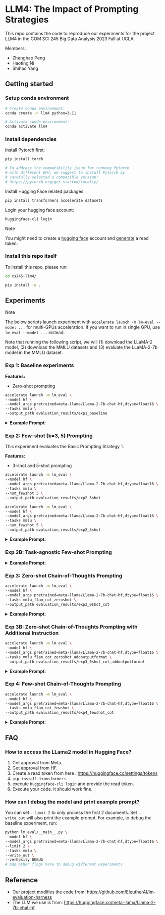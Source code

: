 # LLM4: The Impact of Prompting Strategies

This repo contains the code to reproduce our experiments for the project LLM4 in the 
COM SCI 245 Big Data Analysis 2023 Fall at UCLA.


Members:
* Zhenghao Peng
* Haoting Ni
* Shihao Yang


## Getting started


### Setup conda environment

```bash
# Create conda environment:
conda create -n llm4 python=3.11

# Activate conda environment:
conda activate llm4
```

### Install dependencies

Install Pytorch first:
```bash
pip install torch

# To address the compatibility issue for running Pytorch
# with different GPU, we suggest to install Pytorch by
# carefully selected a compatible version: 
# https://pytorch.org/get-started/locally/
```

Install Hugging Face related packages:
```bash
pip install transformers accelerate datasets
```

Login your hugging face account:
```bash
huggingface-cli login
```

> [!NOTE]
> You might need to create a [hugging face](https://huggingface.co/) account and [generate](https://huggingface.co/settings/tokens) a read token.

### Install this repo itself

To install this repo, please run:
```bash
cd cs245-llm4/

pip install -e .
```

## Experiments

> [!NOTE]
> The below scripts launch experiment with `accelerate launch -m lm-eval --model ...` for multi-GPUs acceleration.
> If you want to run in single GPU, use `lm-eval --model ...` instead.

Note that running the following script, we will (1) download the LLaMA-2 model, (2) download the MMLU datasets and (3) evaluate the LLaMA-2-7b model in the MMLU dataset.



### Exp 1: Baseline experiments

**Features:**
* Zero-shot prompting

```bash
accelerate launch -m lm_eval \
--model hf \
--model_args pretrained=meta-llama/Llama-2-7b-chat-hf,dtype=float16 \
--tasks mmlu \
--output_path evaluation_results/exp1_baseline
```


<details>
<summary><b>Example Prompt:</b></summary>

```plain
The following are multiple choice questions (with answers) about high school world history.

This question refers to the following information.
No task is more urgent than that of preserving peace. Without peace our independence means little. The rehabilitation and upbuilding of our countries will have little meaning. Our revolutions will not be allowed to run their course. What can we do? We can do much! We can inject the voice of reason into world affairs. We can mobilize all the spiritual, all the moral, all the political strength of Asia and Africa on the side of peace. Yes, we! We, the peoples of Asia and Africa, 1.4 billion strong.
Indonesian leader Sukarno, keynote address to the Bandung Conference, 1955
The passage above is most associated with which of the following developments?
A. The formation of the non-aligned movement
B. Global disarmanent and nuclear non-proliferation
C. The Green Revolution in agriculture
D. Mobilization of pan-Asian ideology
Answer:
```
</details>




### Exp 2: Few-shot (k=3, 5) Prompting


This experiment evaluates the Basic Prompting Strategy 1.

**Features:**
* 3-shot and 5-shot prompting

```bash
accelerate launch -m lm_eval \
--model hf \
--model_args pretrained=meta-llama/Llama-2-7b-chat-hf,dtype=float16 \
--tasks mmlu \
--num_fewshot 3 \
--output_path evaluation_results/exp2_3shot

accelerate launch -m lm_eval \
--model hf \
--model_args pretrained=meta-llama/Llama-2-7b-chat-hf,dtype=float16 \
--tasks mmlu \
--num_fewshot 5 \
--output_path evaluation_results/exp2_5shot
```

<details>
<summary><b>Example Prompt:</b></summary>

```plain
The following are multiple choice questions (with answers) about high school statistics.

Which of the following is a correct statement about correlation?
A. If the slope of the regression line is exactly 1, then the correlation is exactly 1.
B. If the correlation is 0, then the slope of the regression line is undefined.
C. Switching which variable is called x and which is called y changes the sign of the correlation.
D. The correlation r is equal to the slope of the regression line when z-scores for the y-variable are plotted against z-scores for the x-variable.
Answer: D

Suppose X and Y are random variables with E(X) = 37, var(X) = 5, E(Y) = 62, and var(Y) = 12. What are the expected value and variance of the random variable X + Y?
A. E(X + Y) = 99, var(X + Y) = 8.5
B. E(X + Y) = 99, var(X + Y) = 13
C. E(X + Y) = 99, var(X + Y) = 17
D. There is insufficient information to answer this question.
Answer: D

After a frost warning was issued, the owner of a large orange grove asked his workers to spray all his trees with water. The water was supposed to freeze and form a protective covering of ice around the orange blossom. Nevertheless, the owner suspected that some trees suffered considerable damage due to the frost. To estimate the proportion of trees that suffered more than 50 percent damage due to the frost, he took a random sample of 100 trees from his grove. What is the response variable in this experiment?
A. The proportion of trees that suffered more than 50 percent damage due to frost.
B. The number of trees affected by the frost.
C. The number of trees sampled from the grove.
D. For each sampled tree, whether it suffered more than 50 percent damage or at most 50 percent damage.
Answer: D

A new smartwatch is manufactured in one part of a factory, then secured for shipping in another, independent part of the factory. The weight of the smartwatch has a mean of 62 grams and a standard deviation of 1.0 grams. The weight of the packaging (box, user's guide, bubble wrap, etc.) has a mean of 456 grams and a standard deviation of 6 grams. Together, the distribution of the weight of the smartwatch and its packaging would have the following mean and standard deviation:
A. Mean 518 grams; standard deviation 7.0 grams
B. Mean 518 grams; standard deviation 3.5 grams
C. Mean 518 grams; standard deviation 6.1 grams
D. Mean 394 grams; standard deviation 6.1 grams
Answer: C

Which of the following sets has the smallest standard deviation? Which has the largest?
I: {1,2,3}
II: {-10,10}
III: {100}
A. I, II
B. II, III
C. III, I
D. III, II
Answer: D

The weight of an aspirin tablet is 300 milligrams according to the bottle label. An FDA investigator weighs a simple random sample of seven tablets, obtains weights of 299, 300, 305, 302, 299, 301, and 303, and runs a hypothesis test of the manufacturer's claim. Which of the following gives the P-value of this test?
A. P(t > 1.54) with df = 6
B. 2P(t > 1.54) with df = 6
C. P(t > 1.54) with df = 7
D. 2P(t > 1.54) with df = 7
Answer:
```
</details>


### Exp 2B: Task-agnostic Few-shot Prompting

<details>
<summary><b>Example Prompt:</b></summary>

```plain
The following are multiple choice questions (with answers) about logical fallacies.

Q: When an arguer causes confusion during refutation because of real or feigned lack of an ability to engage in refutation, that arguer may have committed the fallacy of
(A) poor sportsmanship (B) appeal to compassion (C) argument against the person (D) ignorance of refutation
A: Let's think step by step. We refer to Wikipedia articles on logical fallacies for help. Ignorance of refutation, one of Aristotle's original list of logical fallacies in his Organon, is when someone causes confusion in an argument through real or feigned inability to engage in refutation, in order to win the argument. The answer is (D).

The following are multiple choice questions (with answers) about nutrition.

Q: What is the first-line drug for patients with type 2 diabetes and obesity, as of 2020?
(A) Acarbose (B) Metformin (C) Sulphonylureas (D) Insulin
A: Let's think step by step. We refer to Wikipedia articles on nutrition for help. Metformin (Fortamet, Glumetza, or others) is usually the first medication prescribed for type 2 diabetes, as well as obesity. It works by lowering glucose production in the liver and improving the body's sensitivity to insulin. The answer is (B).

The following are multiple choice questions (with answers) about virology.

Q: The median survival time to AIDS and death was established by following:
(A) Seroprevalent HIV-infected individuals (B) Seronegatives (C) Seroconverters (D) High-risk seronegatives
A: Let's think step by step. We refer to Wikipedia articles on virology for help. The median survival time to AIDS and death was established as a result of the development of seroconverters. The answer is (C).

The following are multiple choice questions (with answers) about computer security.

Q: SHA-1 has a message digest of
(A) 160 bits (B) 512 bits (C) 628 bits (D) 820 bits
A: Let's think step by step. Since SHA-1 is a hash function which takes an input and produces a 160-bit (20-byte) hash value, its message digest is 160 bits. The answer is (A).

The following are multiple choice questions (with answers) about professional accounting.

Q: An auditor traces the serial numbers on equipment to a nonissuer’s subledger. Which of the following management assertions is supported by this test?
(A) Valuation and allocation (B) Completeness (C) Rights and obligations (D) Presentation and disclosure
A: Let's think step by step. We refer to Wikipedia articles on accounting for help. The completeness assertion is tested by tracing supporting documents to the record entries. The answer is (B).

The following are multiple choice questions (with answers) about college computer science.

Q: Sometimes the object module produced by a compiler includes information (from the symbol table) mapping all source program names to their addresses. The most likely purpose of this information is
(A) for use as input to a debugging aid (B) to increase the run-time efficiency of the program (C) for the reduction of the symbol-table space needed by the compiler (D) to tell the loader where each variable belongs
A: Let's think step by step.
```
</details>


### Exp 3: Zero-shot Chain-of-Thoughts Prompting

```bash
accelerate launch -m lm_eval \
--model hf \
--model_args pretrained=meta-llama/Llama-2-7b-chat-hf,dtype=float16 \
--tasks mmlu_flan_cot_zeroshot \
--output_path evaluation_results/exp3_0shot_cot
```


<details>
<summary><b>Example Prompt:</b></summary>

```plain
The following are multiple choice questions (with answers) about conceptual physics.

Q: A real image can be cast on a screen by a
(A) converging lens (B) diverging lens (C) Either of these (D) Neither of these
A: Let's think step by step.
```
</details>





### Exp 3B: Zero-shot Chain-of-Thoughts Prompting with Additional Instruction

```bash
accelerate launch -m lm_eval \
--model hf \
--model_args pretrained=meta-llama/Llama-2-7b-chat-hf,dtype=float16 \
--tasks mmlu_flan_cot_zeroshot_addoutputformat \
--output_path evaluation_results/exp3_0shot_cot_addoutputformat
```


<details>
<summary><b>Example Prompt:</b></summary>

```plain
The following are multiple choice questions (with answers) about anatomy. You will analyze the problem and each choice. You should end your answer by the sentence 'The answer is (X).' where you should replace 'X' in the sentence by 'A', 'B', 'C', or 'D' indicating your choice.

Q: Which of the following terms describes the body's ability to maintain its normal state?
(A) Anabolism (B) Catabolism (C) Tolerance (D) Homeostasis
A: Let's think step by step.
```
</details>



### Exp 4: Few-shot Chain-of-Thoughts Prompting

```bash
accelerate launch -m lm_eval \
--model hf \
--model_args pretrained=meta-llama/Llama-2-7b-chat-hf,dtype=float16 \
--tasks mmlu_flan_cot_fewshot \
--output_path evaluation_results/exp4_fewshot_cot
```


<details>
<summary><b>Example Prompt:</b></summary>

```plain
The following are multiple choice questions (with answers) about high school statistics.

Q: A new smartwatch is manufactured in one part of a factory, then secured for shipping in another, independent part of the factory. The weight of the smartwatch has a mean of 62 grams and a standard deviation of 1.0 grams. The weight of the packaging (box, user's guide, bubble wrap, etc.) has a mean of 456 grams and a standard deviation of 6 grams. Together, the distribution of the weight of the smartwatch and its packaging would have the following mean and standard deviation:
(A) Mean 518 grams; standard deviation 7.0 grams (B) Mean 518 grams; standard deviation 3.5 grams (C) Mean 518 grams; standard deviation 6.1 grams (D) Mean 394 grams; standard deviation 6.1 grams
A: Let's think step by step. Since the weight of the watch and the weight of the packaging are independent random variables, the mean and variance of their sum is equal to the sum of their individual means and variances. So the mean is 62 + 456 = 518 grams, and the variances is 1.0^2 + 6.0^2 = 37, leading to a standard deviation of 6.1 grams. The answer is (C).

Q: After a frost warning was issued, the owner of a large orange grove asked his workers to spray all his trees with water. The water was supposed to freeze and form a protective covering of ice around the orange blossom. Nevertheless, the owner suspected that some trees suffered considerable damage due to the frost. To estimate the proportion of trees that suffered more than 50 percent damage due to the frost, he took a random sample of 100 trees from his grove. What is the response variable in this experiment?
(A) The proportion of trees that suffered more than 50 percent damage due to frost. (B) The number of trees affected by the frost. (C) The number of trees sampled from the grove. (D) For each sampled tree, whether it suffered more than 50 percent damage or at most 50 percent damage.
A: Let's think step by step. In this experiment, the response variable is what is measured. For each tree, what is measured is whether or not it suffered more than 50 percent damage due to the frost. The answer is (D).

Q: Suppose X and Y are random variables with E(X) = 37, var(X) = 5, E(Y) = 62, and var(Y) = 12. What are the expected value and variance of the random variable X + Y?
(A) E(X + Y) = 99, var(X + Y) = 8.5 (B) E(X + Y) = 99, var(X + Y) = 13 (C) E(X + Y) = 99, var(X + Y) = 17 (D) There is insufficient information to answer this question.
A: Let's think step by step. While means of sums of random variables add (regardless of whether the variables are independent) in order to determine the variance of a sum of random variables, we need to know not just their individual variances but the covariance of the two variables, which is not given in this problem. The answer is (D).

Q: Which of the following sets has the smallest standard deviation? Which has the largest?
I: {1,2,3}
II: {-10,10}
III: {100}
(A) I, II (B) II, III (C) III, I (D) III, II
A: Let's think step by step. The variance of distribution I is the expected squared deviation from its mean (which is 2), so the variance is 2/3 . The variance of distribution II is 10^2 (because both elements are 10 away from the mean of zero). The variance of distribution III is 0, since it has a single entry. So distribution III has the smallest standard deviation and distribution II has the largest. The answer is (D).

Q: Which of the following is a correct statement about correlation?
(A) If the slope of the regression line is exactly 1, then the correlation is exactly 1. (B) If the correlation is 0, then the slope of the regression line is undefined. (C) Switching which variable is called x and which is called y changes the sign of the correlation. (D) The correlation r is equal to the slope of the regression line when z-scores for the y-variable are plotted against z-scores for the x-variable.
A: Let's think step by step. Statement A is false because the slope of the regression line being exactly 1 can occur even when the two variables are not perfectly correlated. Statement B is false because uncorrelated variables regression lines can have slope zero. Statement C is false because correlation is symmetric in the two random variables. The answer is (D).Q: What are the mean and standard deviation of a binomial experiment that occurs with probability of success 0.76 and is repeated 150 times?
(A) 114, 27.35 (B) 100.5, 5.23 (C) 114, 5.23 (D) The mean is 114, but there is not enough information given to determine the standard deviation.
A: Let's think step by step.
```
</details>



## FAQ


### How to access the LLama2 model in Hugging Face?

1. Get approval from Meta.
2. Get approval from HF.
3. Create a read token from here : https://huggingface.co/settings/tokens
4. `pip install transformers`.
5. execute `huggingface-cli login` and provide the read token.
6. Execute your code. It should work fine.


### How can I debug the model and print example prompt?

You can set `--limit 2` to only process the first 2 documents. Set `--write_out` will also print the example prompt.
For example, to debug the baseline experiment, run:
```bash
python lm_eval/__main__.py \
--model hf \
--model_args pretrained=meta-llama/Llama-2-7b-chat-hf,dtype=float16 \
--limit 2 \
--tasks mmlu \
--write_out \
--verbosity DEBUG 
# Add other flags here to debug different experiments
```

## Reference


* Our project modifies the code from: https://github.com/EleutherAI/lm-evaluation-harness
* The LLM we use is from: https://huggingface.co/meta-llama/Llama-2-7b-chat-hf